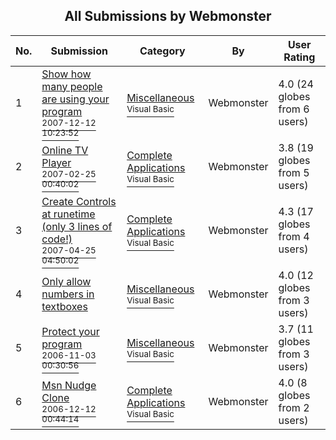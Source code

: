 ﻿<div align="center">

## All Submissions by Webmonster

</div>

No.  | Submission | Category | By   | User Rating
---- | ---------- | -------- | ---- | -----------
1 | [Show how many people are using your program<br /><sup>2007-12-12 10:23:52</sup>](https://github.com/Planet-Source-Code/webmonster-show-how-many-people-are-using-your-program__1-69752) | [Miscellaneous<br /><sup>Visual Basic</sup>](../ByCategory/miscellaneous__1-1.md) | Webmonster | 4.0 (24 globes from 6 users)
2 | [Online TV Player<br /><sup>2007-02-25 00:40:02</sup>](https://github.com/Planet-Source-Code/webmonster-online-tv-player__1-67974) | [Complete Applications<br /><sup>Visual Basic</sup>](../ByCategory/complete-applications__1-27.md) | Webmonster | 3.8 (19 globes from 5 users)
3 | [Create Controls at runetime \(only 3 lines of code\!\)<br /><sup>2007-04-25 04:50:02</sup>](https://github.com/Planet-Source-Code/webmonster-create-controls-at-runetime-only-3-lines-of-code__1-68446) | [Complete Applications<br /><sup>Visual Basic</sup>](../ByCategory/complete-applications__1-27.md) | Webmonster | 4.3 (17 globes from 4 users)
4 | [Only allow numbers in textboxes<br />](https://github.com/Planet-Source-Code/webmonster-only-allow-numbers-in-textboxes__1-67060) | [Miscellaneous<br /><sup>Visual Basic</sup>](../ByCategory/miscellaneous__1-1.md) | Webmonster | 4.0 (12 globes from 3 users)
5 | [Protect your program<br /><sup>2006-11-03 00:30:56</sup>](https://github.com/Planet-Source-Code/webmonster-protect-your-program__1-67086) | [Miscellaneous<br /><sup>Visual Basic</sup>](../ByCategory/miscellaneous__1-1.md) | Webmonster | 3.7 (11 globes from 3 users)
6 | [Msn Nudge Clone<br /><sup>2006-12-12 00:44:14</sup>](https://github.com/Planet-Source-Code/webmonster-msn-nudge-clone__1-67361) | [Complete Applications<br /><sup>Visual Basic</sup>](../ByCategory/complete-applications__1-27.md) | Webmonster | 4.0 (8 globes from 2 users)
